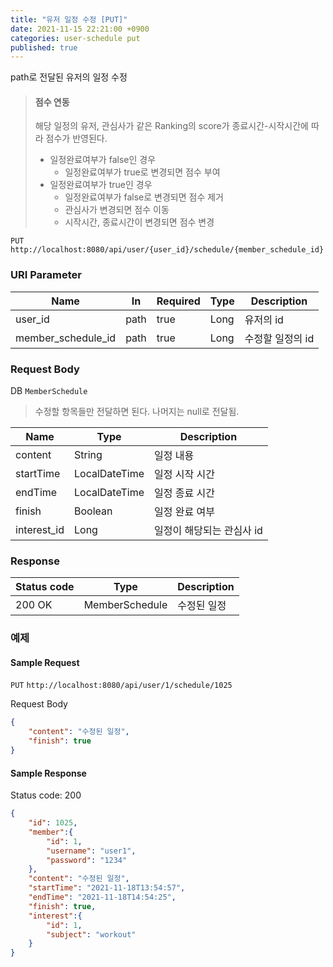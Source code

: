```yaml
---
title: "유저 일정 수정 [PUT]"
date: 2021-11-15 22:21:00 +0900
categories: user-schedule put
published: true
---
```


path로 전달된 유저의 일정 수정

> #### 점수 연동
>
> 해당 일정의 유저, 관심사가 같은 Ranking의 score가 종료시간-시작시간에 따라 점수가 반영된다.
>
> * 일정완료여부가 false인 경우
>   * 일정완료여부가 true로 변경되면 점수 부여
> * 일정완료여부가 true인 경우
>   * 일정완료여부가 false로 변경되면 점수 제거
>   * 관심사가 변경되면 점수 이동
>   * 시작시간, 종료시간이 변경되면 점수 변경

`PUT` `http://localhost:8080/api/user/{user_id}/schedule/{member_schedule_id}`

### URI Parameter

| Name               | In   | Required | Type | Description      |
| ------------------ | ---- | -------- | ---- | ---------------- |
| user_id            | path | true     | Long | 유저의 id        |
| member_schedule_id | path | true     | Long | 수정할 일정의 id |

### Request Body

DB `MemberSchedule`

> 수정할 항목들만 전달하면 된다. 나머지는 null로 전달됨.

| Name        | Type          | Description               |
| ----------- | ------------- | ------------------------- |
| content     | String        | 일정 내용                 |
| startTime   | LocalDateTime | 일정 시작 시간            |
| endTime     | LocalDateTime | 일정 종료 시간            |
| finish      | Boolean       | 일정 완료 여부            |
| interest_id | Long          | 일정이 해당되는 관심사 id |

### Response

| Status code | Type           | Description |
| ----------- | -------------- | ----------- |
| 200 OK      | MemberSchedule | 수정된 일정 |



### 예제

#### Sample Request

`PUT` `http://localhost:8080/api/user/1/schedule/1025`

Request Body

```json
{
    "content": "수정된 일정",
    "finish": true
}
```

#### Sample Response

Status code: 200

```json
{
    "id": 1025,
    "member":{
        "id": 1,
        "username": "user1",
        "password": "1234"
    },
    "content": "수정된 일정",
    "startTime": "2021-11-18T13:54:57",
    "endTime": "2021-11-18T14:54:25",
    "finish": true,
    "interest":{
        "id": 1,
        "subject": "workout"
    }
}
```

